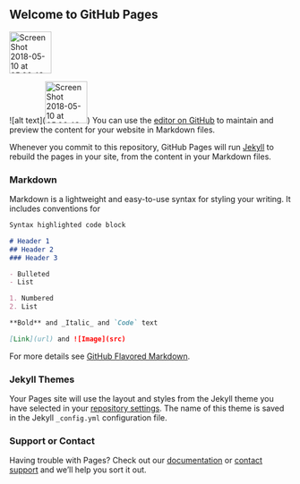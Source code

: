 ## Welcome to GitHub Pages

<a data-flickr-embed="true"  href="https://www.flickr.com/photos/140199179@N06/28131759358/in/dateposted-public/" title="Screen Shot 2018-05-10 at 05.06.43"><img src="https://farm1.staticflickr.com/907/28131759358_331fdf029f_s.jpg" width="75" height="75" alt="Screen Shot 2018-05-10 at 05.06.43"></a><script async src="//embedr.flickr.com/assets/client-code.js" charset="utf-8"></script>

![alt text](<a data-flickr-embed="true"  href="https://www.flickr.com/photos/140199179@N06/28131759358/in/dateposted-public/" title="Screen Shot 2018-05-10 at 05.06.43"><img src="https://farm1.staticflickr.com/907/28131759358_331fdf029f_s.jpg" width="75" height="75" alt="Screen Shot 2018-05-10 at 05.06.43"></a><script async src="//embedr.flickr.com/assets/client-code.js" charset="utf-8"></script>)
You can use the [editor on GitHub](https://github.com/longliqiyi/lonhaoojojijo/edit/master/README.md) to maintain and preview the content for your website in Markdown files.

Whenever you commit to this repository, GitHub Pages will run [Jekyll](https://jekyllrb.com/) to rebuild the pages in your site, from the content in your Markdown files.

### Markdown

Markdown is a lightweight and easy-to-use syntax for styling your writing. It includes conventions for

```markdown
Syntax highlighted code block

# Header 1
## Header 2
### Header 3

- Bulleted
- List

1. Numbered
2. List

**Bold** and _Italic_ and `Code` text

[Link](url) and ![Image](src)
```

For more details see [GitHub Flavored Markdown](https://guides.github.com/features/mastering-markdown/).

### Jekyll Themes

Your Pages site will use the layout and styles from the Jekyll theme you have selected in your [repository settings](https://github.com/longliqiyi/lonhaoojojijo/settings). The name of this theme is saved in the Jekyll `_config.yml` configuration file.

### Support or Contact

Having trouble with Pages? Check out our [documentation](https://help.github.com/categories/github-pages-basics/) or [contact support](https://github.com/contact) and we’ll help you sort it out.
